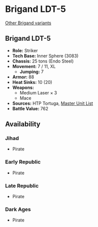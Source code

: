 # Brigand LDT-5

[Other Brigand variants](../brigand.md)

## Brigand LDT-5
- **Role:** Striker
- **Tech Base:** Inner Sphere (3083)
- **Chassis:** 25 tons (Endo Steel)
- **Movement:** 7 / 11, XL
  - **Jumping:** 7
- **Armor:** 88
- **Heat Sinks:** 10 (20)
- **Weapons:**
  - Medium Laser × 3
  - Mace
- **Sources:** HTP Tortuga, [Master Unit List](http://masterunitlist.info/Unit/Details/7312/brigand-ldt-5)
- **Battle Value:** 762

## Availability

### Jihad
- Pirate

### Early Republic
- Pirate

### Late Republic
- Pirate

### Dark Ages
- Pirate


